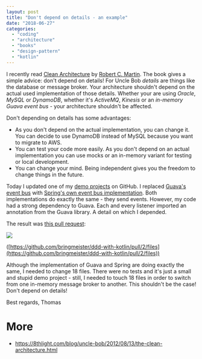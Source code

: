 ```yaml
---
layout: post
title: "Don't depend on details - an example"
date: "2018-06-27"
categories: 
  - "coding"
  - "architecture"
  - "books"
  - "design-pattern"
  - "kotlin"
---
```


I recently read [Clean Architecture](https://www.safaribooksonline.com/library/view/clean-architecture-a/9780134494272/) by [Robert C. Martin](https://github.com/unclebob). The book gives a simple advice: don't depend on details! For Uncle Bob _details_ are things like the database or message broker. Your architecture shouldn't depend on the actual used implementation of those details. Whether your are using _Oracle_, _MySQL_ or _DynamoDB_, whether it's _ActiveMQ_, _Kinesis_ or an _in-memory Guava event bus_ - your architecture shouldn't be affected.

Don't depending on details has some advantages:

- As you don't depend on the actual implementation, you can change it. You can decide to use DynamoDB instead of MySQL because you want to migrate to AWS.
- You can test your code more easily. As you don't depend on an actual implementation you can use mocks or an in-memory variant for testing or local development.
- You can change your mind. Being independent gives you the freedom to change things in the future.

Today I updated one of my [demo projects](https://github.com/bringmeister/ddd-with-kotlin) on GitHub. I replaced [Guava's event bus](https://github.com/google/guava/wiki/EventBusExplained) with [Spring's own event bus implementation](https://spring.io/blog/2015/02/11/better-application-events-in-spring-framework-4-2). Both implementations do exactly the same - they send events. However, my code had a strong dependency to Guava. Each and every listener imported an annotation from the Guava library. A detail on which I depended.

The result was [this pull request](https://github.com/bringmeister/ddd-with-kotlin/pull/2/files):

[![](images/Screen-Shot-2018-06-27-at-11.44.44.png)](http://tuhrig.de/wp-content/uploads/2018/06/Screen-Shot-2018-06-27-at-11.44.44.png)

([https://github.com/bringmeister/ddd-with-kotlin/pull/2/files](https://github.com/bringmeister/ddd-with-kotlin/pull/2/files))

Although the implementation of Guava and Spring are doing exactly the same, I needed to change 18 files. There were no tests and it's just a small and stupid demo project - still, I needed to touch 18 files in order to switch from one in-memory message broker to another. This shouldn't be the case! Don't depend on details!

Best regards, Thomas

# More

- https://8thlight.com/blog/uncle-bob/2012/08/13/the-clean-architecture.html
